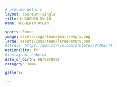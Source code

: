 ```yaml
---
# preview details
layout: coureurs-single
title: HUGUENIN DYLAN
name: HUGUENIN DYLAN

sports: Route
image: assets/imgs/team/small/empty.png
large: assets/imgs/team/large/empty.png
#strava: https://www.strava.com/athletes/24292544
nationality: fr
#instagram: Lobwick
date_of_birth: 08/09/0000
category: 3ème

gallery:

---
```

